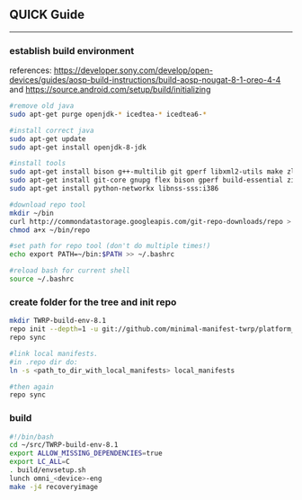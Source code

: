 ## QUICK Guide ##
-----------------

### establish build environment

references:
https://developer.sony.com/develop/open-devices/guides/aosp-build-instructions/build-aosp-nougat-8-1-oreo-4-4 and https://source.android.com/setup/build/initializing

```bash
#remove old java
sudo apt-get purge openjdk-* icedtea-* icedtea6-*

#install correct java
sudo apt-get update
sudo apt-get install openjdk-8-jdk

#install tools
sudo apt-get install bison g++-multilib git gperf libxml2-utils make zlib1g-dev:i386 zip liblz4-tool libncurses5
sudo apt-get install git-core gnupg flex bison gperf build-essential zip curl zlib1g-dev gcc-multilib g++-multilib libc6-dev-i386 lib32ncurses5-dev x11proto-core-dev libx11-dev lib32z-dev libgl1-mesa-dev libxml2-utils xsltproc unzip
sudo apt-get install python-networkx libnss-sss:i386

#download repo tool
mkdir ~/bin
curl http://commondatastorage.googleapis.com/git-repo-downloads/repo > ~/bin/repo
chmod a+x ~/bin/repo

#set path for repo tool (don't do multiple times!)
echo export PATH=~/bin:$PATH >> ~/.bashrc

#reload bash for current shell
source ~/.bashrc
```

### create folder for the tree and init repo

```bash
mkdir TWRP-build-env-8.1
repo init --depth=1 -u git://github.com/minimal-manifest-twrp/platform_manifest_twrp_omni.git -b twrp-8.1
repo sync

#link local manifests.
#in .repo dir do:
ln -s <path_to_dir_with_local_manifests> local_manifests

#then again
repo sync
```

### build
```bash
#!/bin/bash
cd ~/src/TWRP-build-env-8.1
export ALLOW_MISSING_DEPENDENCIES=true
export LC_ALL=C
. build/envsetup.sh
lunch omni_<device>-eng
make -j4 recoveryimage
```



